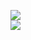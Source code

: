[![](https://img.shields.io/badge/Made%20With-Github%20Spray-lightgrey.svg?style=for-the-badge&logo=github)](https://github.com/Annihil/github-spray#4216)  
[![](https://i.imgur.com/2DrTn0Z.gif)](https://github.com/Annihil/github-spray)